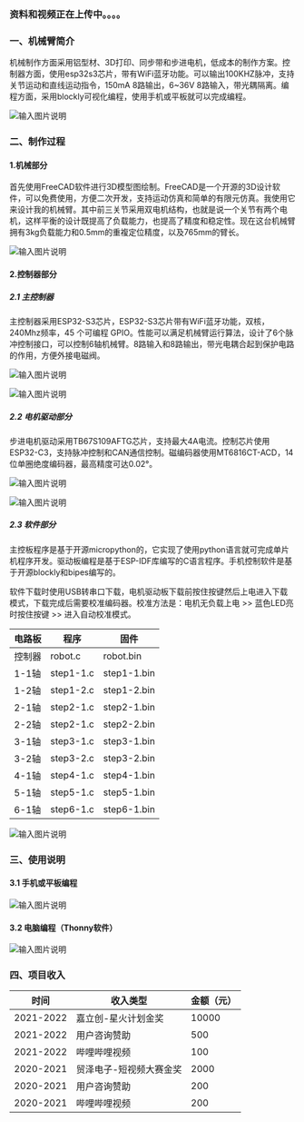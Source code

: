 ### 资料和视频正在上传中。。。。


### 一、机械臂简介

机械制作方面采用铝型材、3D打印、同步带和步进电机，低成本的制作方案。控制器方面，使用esp32s3芯片，带有WiFi蓝牙功能。可以输出100KHZ脉冲，支持关节运动和直线运动指令，150mA 8路输出，6~36V 8路输入，带光耦隔离。编程方面，采用blockly可视化编程，使用手机或平板就可以完成编程。

![输入图片说明](%E5%9B%BE%E7%89%87/1452.png)


### 二、制作过程




#### 1.机械部分

首先使用FreeCAD软件进行3D模型图绘制。FreeCAD是一个开源的3D设计软件，可以免费使用，方便二次开发，支持运动仿真和简单的有限元仿真。我使用它来设计我的机械臂。其中前三关节采用双电机结构，也就是说一个关节有两个电机，这样平衡的设计既提高了负载能力，也提高了精度和稳定性。现在这台机械臂拥有3kg负载能力和0.5mm的重複定位精度，以及765mm的臂长。

![输入图片说明](%E5%9B%BE%E7%89%87/%E6%9C%BA%E6%A2%B0%E8%87%82%E7%94%B5%E6%9C%BA%E7%BB%93%E6%9E%84.png)

#### 2.控制器部分




##### 2.1 主控制器

主控制器采用ESP32-S3芯片，ESP32-S3芯片带有WiFi蓝牙功能，双核，240Mhz频率，45 个可编程 GPIO。性能可以满足机械臂运行算法，设计了6个脉冲控制接口，可以控制6轴机械臂。8路输入和8路输出，带光电耦合起到保护电路的作用，方便外接电磁阀。

![输入图片说明](%E5%9B%BE%E7%89%87/SCH_Schematic1_0-P1_2022-07-15.png)

![输入图片说明](%E5%9B%BE%E7%89%87/IMG_20220505_170758.jpg)

##### 2.2 电机驱动部分

步进电机驱动采用TB67S109AFTG芯片，支持最大4A电流。控制芯片使用ESP32-C3，支持脉冲控制和CAN通信控制。磁编码器使用MT6816CT-ACD，14位单圈绝度编码器，最高精度可达0.02°。


![输入图片说明](%E5%9B%BE%E7%89%87/SCH_Schematic2_0-P1_2022-07-15.png)

![输入图片说明](%E5%9B%BE%E7%89%87/%E6%9C%AA%E5%91%BD%E5%90%8D3.png)


##### 2.3 软件部分




主控板程序是基于开源micropython的，它实现了使用python语言就可完成单片机程序开发。驱动板编程是基于ESP-IDF库编写的C语言程序。手机控制软件是基于开源blockly和bipes编写的。


软件下载时使用USB转串口下载，电机驱动板下载前按住按键然后上电进入下载模式，下载完成后需要校准编码器。校准方法是：电机无负载上电 >> 蓝色LED亮时按住按键 >> 进入自动校准模式。

| 电路板        | 程序        | 固件 |
|-----------|--------------|-------|
| 控制器 | robot.c   | robot.bin   |
| 1-1轴 | step1-1.c  | step1-1.bin |
| 1-2轴 | step1-2.c  | step1-2.bin |
| 2-1轴 | step2-1.c  | step2-1.bin |
| 2-2轴 | step2-1.c  | step2-2.bin |
| 3-1轴 | step3-1.c  | step3-1.bin |
| 3-2轴 | step3-2.c  | step3-2.bin |
| 4-1轴 | step4-1.c  | step4-1.bin |
| 5-1轴 | step5-1.c  | step5-1.bin |
| 6-1轴 | step6-1.c  | step6-1.bin |


![输入图片说明](%E5%9B%BE%E7%89%87/%E6%9C%AA%E5%91%BD%E5%90%8D5.png)


### 三、使用说明

#### 3.1 手机或平板编程

![输入图片说明](%E5%9B%BE%E7%89%87/%E7%BC%96%E7%A8%8B%E8%AF%B4%E6%98%8E.png)

#### 3.2 电脑编程（Thonny软件）

![输入图片说明](%E5%9B%BE%E7%89%87/%E7%BC%96%E7%A8%8B%E8%AF%B4%E6%98%8E-%E7%94%B5%E8%84%91.png)

### 四、项目收入

| 时间        | 收入类型         | 金额（元） |
|-----------|--------------|-------|
| 2021-2022   |     嘉立创-星火计划金奖        |   10000|
| 2021-2022   |     用户咨询赞助         |   500    |
| 2021-2022 | 哔哩哔哩视频       |  100   |
| 2020-2021 | 贸泽电子-短视频大赛金奖 | 2000  |
| 2020-2021 | 用户咨询赞助       | 200   |
| 2020-2021 | 哔哩哔哩视频       | 200   |






